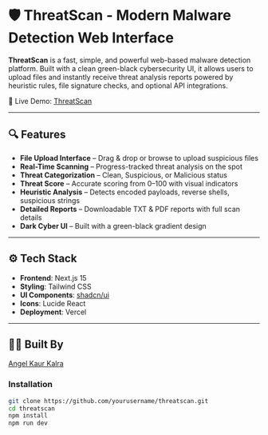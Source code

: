 # 🛡️ ThreatScan - Modern Malware Detection Web Interface

**ThreatScan** is a fast, simple, and powerful web-based malware detection platform. Built with a clean green-black cybersecurity UI, it allows users to upload files and instantly receive threat analysis reports powered by heuristic rules, file signature checks, and optional API integrations.

🔗 Live Demo: [ThreatScan](https://threatscan.vercel.app)

---

## 🔍 Features

- **File Upload Interface** – Drag & drop or browse to upload suspicious files
- **Real-Time Scanning** – Progress-tracked threat analysis on the spot
- **Threat Categorization** – Clean, Suspicious, or Malicious status
- **Threat Score** – Accurate scoring from 0–100 with visual indicators
- **Heuristic Analysis** – Detects encoded payloads, reverse shells, suspicious strings
- **Detailed Reports** – Downloadable TXT & PDF reports with full scan details
- **Dark Cyber UI** – Built with a green-black gradient design

---

## ⚙️ Tech Stack

- **Frontend**: Next.js 15
- **Styling**: Tailwind CSS
- **UI Components**: [shadcn/ui](https://ui.shadcn.com/)
- **Icons**: Lucide React
- **Deployment**: Vercel

---

## 🙋‍♀️ Built By
[Angel Kaur Kalra](linkedin.com/in/angel-kaur-kalra-1203532b0)

### Installation

```bash
git clone https://github.com/yourusername/threatscan.git
cd threatscan
npm install
npm run dev
